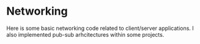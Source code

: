 # Networking
Here is some basic networking code related to client/server applications. I also implemented pub-sub arhcitectures within some projects. 
